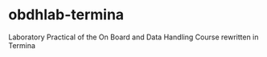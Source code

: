 # obdhlab-termina
Laboratory Practical of the On Board and Data Handling Course rewritten in Termina
